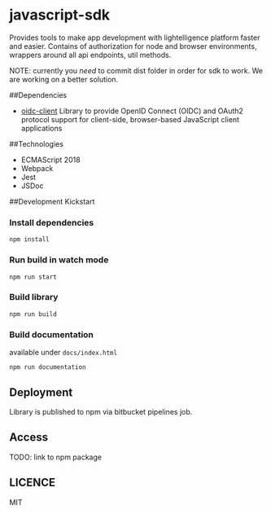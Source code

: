 # javascript-sdk

Provides tools to make app development with lightelligence platform faster and easier. Contains of authorization for node and browser environments, wrappers around all api endpoints, util methods.

NOTE: currently you _need_ to commit dist folder in order for sdk to work. We are working on a better solution.

##Dependencies

- [oidc-client](https://github.com/IdentityModel/oidc-client-js) Library to provide OpenID Connect (OIDC) and OAuth2 protocol support for client-side, browser-based JavaScript client applications

##Technologies

- ECMAScript 2018
- Webpack
- Jest
- JSDoc

##Development Kickstart

### Install dependencies

```
npm install
```

### Run build in watch mode

```
npm run start
```

### Build library

```
npm run build
```

### Build documentation

available under `docs/index.html`

```
npm run documentation
```

## Deployment

Library is published to npm via bitbucket pipelines job.

## Access

TODO: link to npm package

## LICENCE

MIT
